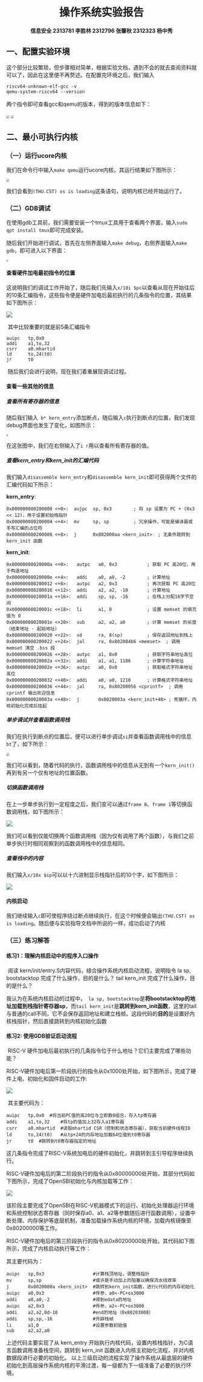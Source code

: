 <h1 align='center'>操作系统实验报告
<h4 align='center'>信息安全		 2313781 李胜林	2312796 张肇秋	2312323 杨中秀
  
## 一、配置实验环境	

这个部分比较繁琐，但步骤相对简单，根据实验文档，遇到不会的就去查阅资料就可以了，因此在这里便不再赘述。在配置完环境之后，我们输入

```markdown
riscv64-unknown-elf-gcc -v
qemu-system-riscv64 --version
```

两个指令即可查看gcc和qemu的版本，得到的版本信息如下：

<img src="pics\gcc版本.png" style="zoom:50%;" />

<img src="pics\qemu版本.png" style="zoom:50%;" />

## 二、最小可执行内核

### （一）运行ucore内核

​	我们在命令行中输入`make qemu`运行ucore内核，其运行结果如下图所示：

<img src="pics\make qemu.png" style="zoom:50%;" />

​	我们会看到`(THU.CST) os is loading`这条语句，说明内核已经开始运行了。

### （二）GDB调试

​	在使用gdb工具前，我们需要安装一个tmux工具用于查看两个界面，输入`sudo qpt install tmux`即可完成安装。

​	随后我们开始进行调试，首先在左侧界面输入`make debug`，右侧界面输入`make gdb`，即可进入以下界面：

<img src="pics\1.png" style="zoom:33%;" />

#### 查看硬件加电最初指令的位置

​	这说明我们的调试工作开始了，随后我们先输入`x/10i $pc`以查看从现在开始往后的10条汇编指令，这些指令便是硬件加电后最初执行的几条指令的位置，其结果如下图所示：

![](C:\Users\24328\Desktop\操作系统\截图\练习2.png)

​	其中比较重要的就是前5条汇编指令

```assembly
auipc	tp,0x0
addi	a1,to,32
csrr	a0.mhartid
ld		to,24(t0)
jr		t0
```

​	随后我们会进行说明，现在我们着重展现调试过程。

#### 查看一些其他的信息

##### 查看所有寄存器的信息

​	随后我们输入` b* kern_entry`添加断点，随后输入`c`执行到断点的位置，我们发现debug界面也发生了变化，如图所示：

<img src="pics/2查看所有寄存器的值.png" style="zoom:33%;" />

​	在这张图中，我们在右侧输入了`i r`用以查看所有寄存器的值。

#####  查看kern_entry和kern_init的汇编代码

​	我们输入`disassemble kern_entry`和`disassemble kern_init`即可获得两个文件的汇编代码如下所示：

**kern_entry**:

```assembly
0x000000080200000 <+0>:  aujpc  sp, 0x3        ; 将 sp 设置为 PC + (0x3 << 12)，用于设置初始栈指针
0x000000080200004 <+4>:  mv     sp, sp         ; 冗余操作，可能是编译器或手写汇编的占位符
0x000000080200008 <+8>:  j      0x802000aa <kern_init>  ; 无条件跳转到 kern_init 函数
```

**kern_init**:

```assembly
0x00000008020000a <+0>:   autpc   a0, 0x3           ; 获取 PC 高20位，用于构造地址
0x00000008020000e <+4>:   addi    a0, a0, -2        ; 计算地址
0x000000080200012 <+8>:   autpc   a2, 0x3           ; 再次获取 PC 高20位
0x000000080200016 <+12>:  addi    a2, a2, -10       ; 计算地址
0x00000008020001a <+16>:  addi    sp, sp, -16       ; 在栈上分配16字节空间
0x00000008020001c <+18>:  li      a1, 0             ; 设置 memset 的填充值为 0
0x00000008020001e <+20>:  sub     a2, a2, a0        ; 计算 memset 的长度（结束地址 - 起始地址）
0x000000080200020 <+22>:  sd      ra, 8(sp)         ; 保存返回地址到栈上
0x000000080200022 <+24>:  jal     ra, 0x802004b6 <memset>  ; 调用 memset 清空 .bss 段
0x000000080200026 <+28>:  autpc   a1, 0x0           ; 获取字符串地址高位
0x00000008020002a <+32>:  addi    a1, a1, 1186      ; 计算字符串地址
0x00000008020002e <+36>:  autpc   a0, 0x0           ; 获取格式字符串地址高位
0x000000080200032 <+40>:  addi    a0, a0, 1210      ; 计算格式字符串地址
0x000000080200036 <+44>:  jal     ra, 0x80200056 <cprintf>  ; 调用 cprintf 输出欢迎信息
0x00000008020003a <+48>:  j       0x8020003a <kern_init+48> ; 死循环，内核初始化完成后挂起
```

##### 单步调试并查看函数调用栈

​	我们在执行到断点的位置后，便可以进行单步调试`si`并查看函数调用栈中的信息`bt`了，如下所示：

<img src="pics/单步调试并查看函数调用栈.png" style="zoom:50%;" />

​	我们可以看到，随着代码的执行，函数调用栈中的信息从无到有一个`kern_init()`再到有另一个仅有地址的位置函数。

##### 切换函数调用栈

​	在上一步单步执行到一定程度之后，我们变可以通过`frame 0`、`frame 1`等切换函数调用栈，如下图所示：

![](pics/frame切换层.png)

​	我们可以看到仅能切换两个函数调用栈（因为仅有调用了两个函数），与我们之前单步执行时相同观察到的函数调用栈中的信息相同。

##### 查看栈中的内容

​	我们输入`x/10x $sp`可以以十六进制显示栈指针后的10个字，如下图所示：

![](pics/查看栈内容.png)

#### 内核启动

​	我们继续输入`c`即可使程序绕过断点继续执行，在这个时候便会输出`(THU.CST) os is loading`。随后便与实验指导文档中所说的一样，成功启动了内核

### （三）练习解答

#### 练习1：理解内核启动中的程序入口操作

​	阅读 kern/init/entry.S内容代码，结合操作系统内核启动流程，说明指令 la sp, bootstacktop 完成了什么操作，目的是什么？ tail kern_init 完成了什么操作，目的是什么？

​	我认为在系统内核启动的过程中，` la sp, bootstacktop`是**将bootstacktop的地址加载到栈指针寄存器sp**，而`tail kern_init`是**跳转到kern_init函数**，这里的tail与普通的call不同，它不会保存返回地址和建立栈帧。这段代码的**目的**是设置好内核栈指针，然后直接跳转到内核初始化函数

#### 练习2: 使用GDB验证启动流程

​	RISC-V 硬件加电后最初执行的几条指令位于什么地址？它们主要完成了哪些功能？

​	RISC-V硬件加电后第一阶段执行的指令从0x1000处开始，如下图所示，完成了硬件上电、初始化和固件启动的工作:

![](pics/练习2.png)

​	其主要代码为：

```
auipc	tp,0x0	#将当前PC值的高20位与立即数0组合，存入tp寄存器
addi	a1,to,32	#将tp的值加上32存入a1寄存器
csrr	a0.mhartid	#读取mhartid CSR（控制和状态寄存器），获取当前硬件线程ID
ld		to,24(t0)	#从tp+24的内存地址加载64位值到t0寄存器
jr		t0	#跳转到t0寄存器指定的地址
```


​	这几条指令完成了RISC-V系统加电后的硬件初始化，并跳转到主引导程序继续执行。

RISC-V硬件加电后的第二阶段执行的指令从0x80000000处开始，其部分代码如下图所示，完成了OpenSBI初始化与内核加载等工作：

![](pics/ac3dc15fb5c3950c200e66ec924570fc.png)

该阶段主要完成了OpenSBI在RISC-V机器模式下的运行、初始化处理器运行环境和系统控制状态寄存器（同时保存a0、a1、a2等参数随后进行函数调用），设置中断处理、内存保护等底层机制，准备加载操作系统内核的环境，加载内核镜像至0x80200000等工作。

RISC-V硬件加电后的第三阶段执行的指令从0x80200000处开始，其代码如下图所示，完成了内核启动执行等工作：

  其主要代码为：
```
auipc   sp,0x3                  #计算栈顶地址，调整栈指针
mv      sp,sp                   #或许是手动加上的阻塞以确保流水线效率
j       0x8020000a <kern_init>  #跳转到kern_init函数，进行c代码的内存初始化
auipc   a0,0x3                  #传参，a0<-PC+ox3000
addi    a0,a0,-2                #得到edata的地址
auipc   a2,0x3                  #传参，a2<-PC+ox3000
addi    a2,a2,0d-10             #end的地址（0x80203008）
addi    sp,sp,-16               #开辟栈帧
li      a1,0                    #设置参数初始值
sub     a2,a2,a0
```
上述代码主要实现了从 kern_entry 开始执行内核代码，设置内核栈指针，为C语言函数调用准备栈空间，跳转到 kern_init 函数进入内核主初始化流程，并对内核数据段进行必要的初始化。
以上三级启动的流程实现了操作系统从最底层的硬件初始化到高层操作系统内核的平滑过渡，每一级都为下一级准备了必要的执行环境。
